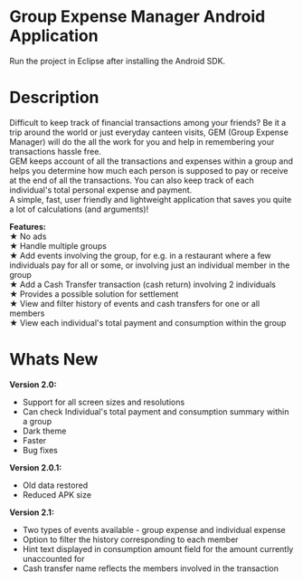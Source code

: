 Group Expense Manager Android Application
=========================================
Run the project in Eclipse after installing the Android SDK.

Description
============
Difficult to keep track of financial transactions among your friends? Be it a trip around the world or just everyday canteen visits, GEM (Group Expense Manager) will do the all the work for you and help in remembering your transactions hassle free.  
GEM keeps account of all the transactions and expenses within a group and helps you determine how much each person is supposed to pay or receive at the end of all the transactions. You can also keep track of each individual's total personal expense and payment.  
A simple, fast, user friendly and lightweight application that saves you quite a lot of calculations (and arguments)!

<b>Features:</b>  
★ No ads  
★ Handle multiple groups  
★ Add events involving the group, for e.g. in a restaurant where a few individuals pay for all or some, or involving just an individual member in the group  
★ Add a Cash Transfer transaction (cash return) involving 2 individuals  
★ Provides a possible solution for settlement  
★ View and filter history of events and cash transfers for one or all members  
★ View each individual's total payment and consumption within the group

Whats New
==========
<b>Version 2.0:</b>  
- Support for all screen sizes and resolutions  
- Can check Individual's total payment and consumption summary within a group  
- Dark theme  
- Faster  
- Bug fixes

<b>Version 2.0.1:</b>
- Old data restored
- Reduced APK size

<b>Version 2.1:</b>  
- Two types of events available - group expense and individual expense
- Option to filter the history corresponding to each member
- Hint text displayed in consumption amount field for the amount currently unaccounted for
- Cash transfer name reflects the members involved in the transaction
